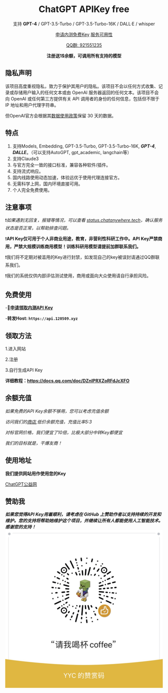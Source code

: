 <div align="center">
<h1 align="center">ChatGPT APIKey free</h1>

支持 **GPT-4** / GPT-3.5-Turbo / GPT-3.5-Turbo-16K / DALL·E / whisper

[申请内测免费Key](https://api.120509.xyz)  [服务可用性](https://status.120509.xyz/)

[QQ群: 921551235](http://qm.qq.com/cgi-bin/qm/qr?_wv=1027&k=b_iVTl7wDxl7AfmOZMvoA_vZY7zeviBh&authKey=BVeGeMiHJ8tepsevcRsBB%2Fk%2BJ9ojVStlh%2BKA4o%2BFB%2FGd81uVKbY3BDa5tZgdmqCK&noverify=0&group_code=921551235)

**注册送1$余额，可调用所有支持的模型**
</div>

## 隐私声明

该项目高度重视隐私，致力于保护其用户的隐私。该项目不会以任何方式收集、记录或存储用户输入的任何文本或由 OpenAI 服务器返回的任何文本。该项目不会向 OpenAI 或任何第三方提供有关 API 调用者的身份的任何信息，包括但不限于 IP 地址和用户代理字符串。

但OpenAI官方会根据其[数据使用政策](https://platform.openai.com/docs/data-usage-policies)保留 30 天的数据。

## 特点
1. 支持Models, Embedding, GPT-3.5-Turbo, GPT-3.5-Turbo-16K, ***GPT-4***, ***DALLE***。（可以支持AutoGPT, gpt_academic, langchain等）
2. 支持Claude3
3. 与官方完全一致的接口标准，兼容各种软件/插件。
4. 支持流式响应。
5. 国内线路使用动态加速，体验远优于使用代理连接官方。
6. 无需科学上网，国内环境直接可用。
7. 个人完全免费使用。

## 注意事项

❗*如果遇到无回复，报错等情况，可以查看 [status.chatanywhere.tech](https://status.120509.xyz)，确认服务状态是否正常，以帮助排查问题。*

❗️**API Key仅可用于个人非商业用途，教育，非营利性科研工作中。API Key严禁商用，严禁大规模训练商用模型！训练科研用模型请提前加群联系我们。**

❗️我们将不定期对被滥用的Key进行封禁，如发现自己的key被误封请通过QQ群联系我们。

❗️我们的系统仅供内部评估测试使用，商用或面向大众使用请自行承担风险。

## 免费使用

-**🚀[申请领取内测API Key](https://api.120509.xyz)**

-**转发Host: `https://api.120509.xyz`**

## 领取方法

1.进入网站

2.注册

3.自行生成API Key

**详细教程：https://docs.qq.com/doc/DZnlPRXZoRFdJcXFO**

## 余额充值

*如果免费的API Key余额不够用，您可以考虑充值余额*

*访问我们的[商店](https://dwz.cn/37UcZzch),低价余额充值，充值比率5:3*

*对标官网价格，我们便宜了10倍，比极大部分中转Key都便宜*

*我们的目标就是，干爆友商！*

## 使用地址

**我们提供网站用作使用您的Key**

[ChatGPT公益网](https://www.20082009.xyz/)

## 赞助我

***如果您觉得API Key用着顺利，请考虑在 GitHub 上赞助作者以支持持续的开发和维护。您的支持将帮助她维护这个项目，并继续让所有人都能使用人工智能技术。感谢您的支持！***
![](3c3791a93ec7a7e6e9278ad31007065.jpg)
